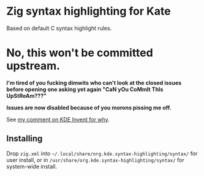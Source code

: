# Zig syntax highlighting for Kate

Based on default C syntax highlight rules.

# No, this won't be committed upstream.

**I'm tired of you fucking dimwits who can't look at the closed issues before opening one asking yet again "CaN yOu CoMmIt ThIs UpStReAm???"**

**Issues are now disabled because of you morons pissing me off.**

See [my comment on KDE Invent for why](https://invent.kde.org/frameworks/syntax-highlighting/-/merge_requests/98?commit_id=5be0ff3c15346d341f3886fc8318e950fdde0518#note_130030).

## Installing

Drop `zig.xml` into `~/.local/share/org.kde.syntax-highlighting/syntax/` for user install,
or in `/usr/share/org.kde.syntax-highlighting/syntax/` for system-wide install.
